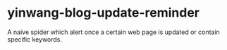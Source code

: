 # yinwang-blog-update-reminder
A naive spider which alert once a certain web page is updated or contain specific keywords.

